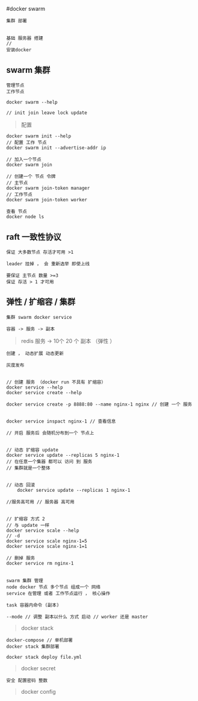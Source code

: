         
#docker swarm

    集群 部署
    
##

    基础 服务器 搭建
    // 
    安装docker
    
    
## swarm 集群

    管理节点
    工作节点
    
    docker swarm --help
    
    // init join leave lock update
    
> 配置

    docker swarm init --help
    // 配置 工作 节点
    docker swarm init --advertise-addr ip
    
    // 加入一个节点
    docker swarm join
    
    // 创建一个 节点 令牌
    // 主节点 
    docker swarm join-token manager
    // 工作节点
    docker swarm join-token worker
            
    查看 节点
    docker node ls
    
    
## raft 一致性协议

    保证 大多数节点 存活才可用 >1
    
    leader 挂掉 ， 会 重新选举 即使上线
    
    要保证 主节点 数量 >=3
    保证 存活 > 1 才可用
    
## 弹性 / 扩缩容 / 集群

    集群 swarm docker service
    
    容器 -> 服务 -> 副本
    
> redis 服务  -> 10个 20 个 副本 （弹性 ）

    创建 ， 动态扩展 动态更新
    
    灰度发布
    
    
    // 创建 服务 （docker run 不具有 扩缩容）
    docker service --help
    docker service create --help
    
    docker service create -p 8888:80 --name nginx-1 nginx // 创建 一个 服务
    
    
    docker service inspact nginx-1 // 查看信息
    
    // 开启 服务后 会随机分布到一个 节点上 
    
    
    // 动态 扩缩容 update
    docker service update --replicas 5 nginx-1
    // 在任意一个集器 都可以 访问 到 服务 
    // 集群就是一个整体
    
    
    // 动态 回滚
        docker service update --replicas 1 nginx-1

    //服务高可用 // 服务器 高可用
    
    
    // 扩缩容 方式 2
    // 与 update 一样 
    docker service scale --help
    // -d
    docker service scale nginx-1=5
    docker service scale nginx-1=1
    
    // 删掉 服务
    docker service rm nginx-1
    
    
## 


    swarm 集群 管理
    node docker 节点 多个节点 组成一个 网络
    service 在管理 或者 工作节点运行 ， 核心操作
    
    task 容器内命令 (副本)    
    
    --mode // 调整 副本以什么 方式 启动 // worker 还是 master
    
    
    
> docker stack 
    
    docker-compose // 单机部署
    docker stack 集群部署
    
    docker stack deploy file.yml
   
> docker secret    

    安全 配置密码 整数

> docker config    